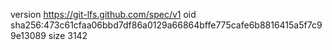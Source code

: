 version https://git-lfs.github.com/spec/v1
oid sha256:473c61cfaa06bbd7df86a0129a66864bffe775cafe6b8816415a5f7c99e13089
size 3142
